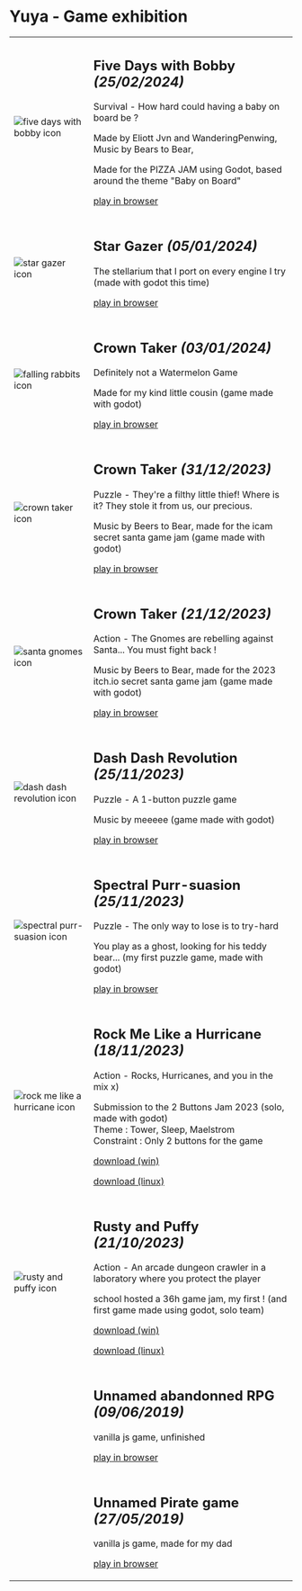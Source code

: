 # Yuya - Game exhibition

<table class="game-list">
<tr>
<td>
<img class="icon" src="assets/games/Five.Days.With.Bobby/icon.png" alt="five days with bobby icon">
</td>
<td>
<h2>Five Days with Bobby <i>(25/02/2024)</i></h2>
<p>Survival - How hard could having a baby on board be ?</p>
<p>Made by Eliott Jvn and WanderingPenwing, Music by Bears to Bear,</p>
<p>Made for the PIZZA JAM using Godot, based around the theme "Baby on Board"</p>
<p><a href="assets/games/Five.Days.With.Bobby/web/index.html">play in browser</a></p>
</td>
</tr>

<tr>
<td>
<img class="icon" src="assets/games/Star.Gazer/icon.png" alt="star gazer icon">
</td>
<td>
<h2>Star Gazer <i>(05/01/2024)</i></h2>
<p>The stellarium that I port on every engine I try (made with godot this time)</p>
<p><a href="assets/games/Star.Gazer/web/index.html">play in browser</a></p>
</td>
</tr>

<tr>
<td>
<img class="icon" src="assets/games/Falling.Rabbits/icon.png" alt="falling rabbits icon">
</td>
<td>
<h2>Crown Taker <i>(03/01/2024)</i></h2>
<p>Definitely not a Watermelon Game</p>
<p>Made for my kind little cousin (game made with godot)</p>
<p><a href="assets/games/Falling.Rabbits/web/index.html">play in browser</a></p>
</td>
</tr>

<tr>
<td>
<img class="icon" src="assets/games/Crown.Taker/icon.png" alt="crown taker icon">
</td>
<td>
<h2>Crown Taker <i>(31/12/2023)</i></h2>
<p>Puzzle - They're a filthy little thief! Where is it? They stole it from us, our precious.</p>
<p>Music by Beers to Bear, made for the icam secret santa game jam (game made with godot)</p>
<p><a href="assets/games/Crown.Taker/web/index.html">play in browser</a></p>
</td>
</tr>

<tr>
<td>
<img class="icon" src="assets/games/Santa.Gnomes/icon.png" alt="santa gnomes icon">
</td>
<td>
<h2>Crown Taker <i>(21/12/2023)</i></h2>
<p>Action - The Gnomes are rebelling against Santa... You must fight back !</p>
<p>Music by Beers to Bear, made for the 2023 itch.io secret santa game jam (game made with godot)</p>
<p><a href="assets/games/Santa.Gnomes/web/index.html">play in browser</a></p>
</td>
</tr>

<tr>
<td>
<img class="icon" src="assets/games/Dash.Dash.Revolution/icon.png" alt="dash dash revolution icon">
</td>
<td>
<h2>Dash Dash Revolution <i>(25/11/2023)</i></h2>
<p>Puzzle - A 1-button puzzle game </p>
<p>Music by meeeee (game made with godot)</p>
<p><a href="assets/games/Dash.Dash.Revolution/web/index.html">play in browser</a></p>
</td>
</tr>

<tr>
<td>
<img class="icon" src="assets/games/Spectral.Purr-suasion/icon.png" alt="spectral purr-suasion icon">
</td>
<td>
<h2>Spectral Purr-suasion <i>(25/11/2023)</i></h2>
<p>Puzzle - The only way to lose is to try-hard </p>
<p>You play as a ghost, looking for his teddy bear... (my first puzzle game, made with godot)</p>
<p><a href="assets/games/Spectral.Purr-suasion/web/index.html">play in browser</a></p>
</td>
</tr>

<tr>
<td>
<img class="icon" src="assets/games/Rock.Me.Like.a.Hurricane/icon.png" alt="rock me like a hurricane icon">
</td>
<td>
<h2>Rock Me Like a Hurricane <i>(18/11/2023)</i></h2>
<p>Action - Rocks, Hurricanes, and you in the mix x) </p>
<p>Submission to the 2 Buttons Jam 2023 (solo, made with godot) <br>
Theme : Tower, Sleep, Maelstrom<br>
Constraint : Only 2 buttons for the game</p>
<p><a href="assets/games/Rock.Me.Like.a.Hurricane/RMLH_(win).zip">download (win)</a></p>
<p><a href="assets/games/Rock.Me.Like.a.Hurricane/RMLH_(linux).zip">download (linux)</a></p>
</td>
</tr>

<tr>
<td>
<img class="icon" src="assets/games/Rusty.and.Puffy/icon.png" alt="rusty and puffy icon">
</td>
<td>
<h2>Rusty and Puffy <i>(21/10/2023)</i></h2>
<p>Action - An arcade dungeon crawler in a laboratory where you protect the player </p>
<p>school hosted a 36h game jam, my first ! (and first game made using godot, solo team)</p>
<p><a href="assets/games/Rusty.and.Puffy/Rusty_and_Puffy_(win).zip">download (win)</a></p>
<p><a href="assets/games/Rusty.and.Puffy/Rusty_and_Puffy_(linux).zip">download (linux)</a></p>
</td>
</tr>

<tr>
<td>
</td>
<td>
<h2>Unnamed abandonned RPG <i>(09/06/2019)</i></h2>
<p>vanilla js game, unfinished</p>
<p><a href="assets/games/Unnamed.Maze.RPG/index.html">play in browser</a></p>
</td>
</tr>

<tr>
<td>
</td>
<td>
<h2>Unnamed Pirate game <i>(27/05/2019)</i></h2>
<p>vanilla js game, made for my dad</p>
<p><a href="assets/games/Unnamed.Pirate.Game/boaty.html">play in browser</a></p>
</td>
</tr>

</table>
